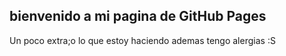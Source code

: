 ## bienvenido a mi pagina de GitHub Pages


Un poco extra;o lo que estoy haciendo ademas tengo alergias :S




